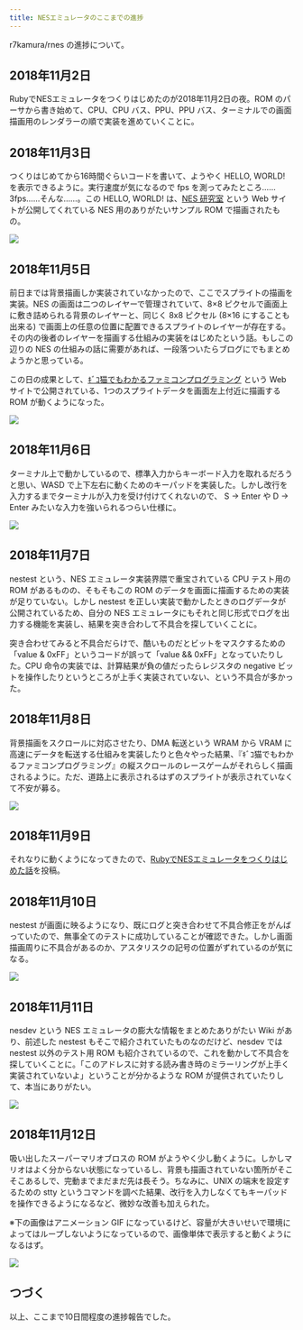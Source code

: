 ```yaml
---
title: NESエミュレータのここまでの進捗
---
```


r7kamura/rnes の進捗について。

## 2018年11月2日

RubyでNESエミュレータをつくりはじめたのが2018年11月2日の夜。ROM のパーサから書き始めて、CPU、CPU バス、PPU、PPU バス、ターミナルでの画面描画用のレンダラーの順で実装を進めていくことに。

## 2018年11月3日

つくりはじめてから16時間ぐらいコードを書いて、ようやく HELLO, WORLD! を表示できるように。実行速度が気になるので fps を測ってみたところ…… 3fps……そんな……。この HELLO, WORLD! は、[NES 研究室][1] という Web サイトが公開してくれている NES 用のありがたいサンプル ROM で描画されたもの。

![](/images/2018-12-12-rnes-progress-1.png)

## 2018年11月5日

前日までは背景描画しか実装されていなかったので、ここでスプライトの描画を実装。NES の画面は二つのレイヤーで管理されていて、8×8 ピクセルで画面上に敷き詰められる背景のレイヤーと、同じく 8x8 ピクセル (8×16 にすることも出来る) で画面上の任意の位置に配置できるスプライトのレイヤーが存在する。その内の後者のレイヤーを描画する仕組みの実装をはじめたという話。もしこの辺りの NES の仕組みの話に需要があれば、一段落ついたらブログにでもまとめようかと思っている。

この日の成果として、[ｷﾞｺ猫でもわかるファミコンプログラミング][2] という Web サイトで公開されている、1つのスプライトデータを画面左上付近に描画する ROM が動くようになった。

![](/images/2018-12-12-rnes-progress-2.png)

## 2018年11月6日

ターミナル上で動かしているので、標準入力からキーボード入力を取れるだろうと思い、WASD で上下左右に動くためのキーパッドを実装した。しかし改行を入力するまでターミナルが入力を受け付けてくれないので、 S → Enter や D → Enter みたいな入力を強いられるつらい仕様に。

![](/images/2018-12-12-rnes-progress-3.gif)

## 2018年11月7日

nestest という、NES エミュレータ実装界隈で重宝されている CPU テスト用の ROM があるものの、そもそもこの ROM のデータを画面に描画するための実装が足りていない。しかし nestest を正しい実装で動かしたときのログデータが公開されているため、自分の NES エミュレータにもそれと同じ形式でログを出力する機能を実装し、結果を突き合わして不具合を探していくことに。

突き合わせてみると不具合だらけで、酷いものだとビットをマスクするための「value & 0xFF」というコードが誤って「value && 0xFF」となっていたりした。CPU 命令の実装では、計算結果が負の値だったらレジスタの negative ビットを操作したりというところが上手く実装されていない、という不具合が多かった。

## 2018年11月8日

背景描画をスクロールに対応させたり、DMA 転送という WRAM から VRAM に高速にデータを転送する仕組みを実装したりと色々やった結果、『ｷﾞｺ猫でもわかるファミコンプログラミング』の縦スクロールのレースゲームがそれらしく描画されるように。ただ、道路上に表示されるはずのスプライトが表示されていなくて不安が募る。

![](/images/2018-12-12-rnes-progress-4.jpg)

## 2018年11月9日

それなりに動くようになってきたので、[RubyでNESエミュレータをつくりはじめた話][3]を投稿。

## 2018年11月10日

nestest が画面に映るようになり、既にログと突き合わせて不具合修正をがんばっていたので、無事全てのテストに成功していることが確認できた。しかし画面描画周りに不具合があるのか、アスタリスクの記号の位置がずれているのが気になる。

![](/images/2018-12-12-rnes-progress-5.gif)

## 2018年11月11日

nesdev という NES エミュレータの膨大な情報をまとめたありがたい Wiki があり、前述した nestest もそこで紹介されていたものなのだけど、nesdev では nestest 以外のテスト用 ROM も紹介されているので、これを動かして不具合を探していくことに。「このアドレスに対する読み書き時のミラーリングが上手く実装されていないよ」ということが分かるような ROM が提供されていたりして、本当にありがたい。

![](/images/2018-12-12-rnes-progress-6.jpg)

## 2018年11月12日

吸い出したスーパーマリオブロスの ROM がようやく少し動くように。しかしマリオはよく分からない状態になっているし、背景も描画されていない箇所がそこそこあるしで、完動までまだまだ先は長そう。ちなみに、UNIX の端末を設定するための stty というコマンドを調べた結果、改行を入力しなくてもキーパッドを操作できるようになるなど、微妙な改善も加えられた。

※下の画像はアニメーション GIF になっているけど、容量が大きいせいで環境によってはループしないようになっているので、画像単体で表示すると動くようになるはず。

![](/images/2018-12-12-rnes-progress-7.gif)

## つづく

以上、ここまで10日間程度の進捗報告でした。

[1]: http://hp.vector.co.jp/authors/VA042397/nes/index.html
[2]: http://gikofami.fc2web.com/
[3]: /articles/2018-11-09-ruby-nes-emulator
